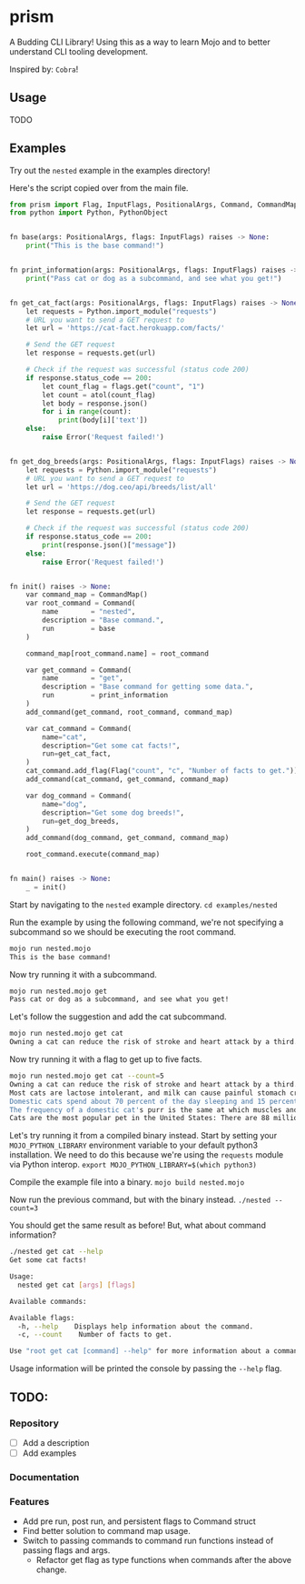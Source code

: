 # prism
A Budding CLI Library! Using this as a way to learn Mojo and to better understand CLI tooling development.

Inspired by: `Cobra`!

## Usage
TODO

## Examples
Try out the `nested` example in the examples directory!

Here's the script copied over from the main file.
```py
from prism import Flag, InputFlags, PositionalArgs, Command, CommandMap, add_command
from python import Python, PythonObject


fn base(args: PositionalArgs, flags: InputFlags) raises -> None:
    print("This is the base command!")


fn print_information(args: PositionalArgs, flags: InputFlags) raises -> None:
    print("Pass cat or dog as a subcommand, and see what you get!")


fn get_cat_fact(args: PositionalArgs, flags: InputFlags) raises -> None:
    let requests = Python.import_module("requests")
    # URL you want to send a GET request to
    let url = 'https://cat-fact.herokuapp.com/facts/'

    # Send the GET request
    let response = requests.get(url)

    # Check if the request was successful (status code 200)
    if response.status_code == 200:
        let count_flag = flags.get("count", "1")
        let count = atol(count_flag)
        let body = response.json()
        for i in range(count):
            print(body[i]['text'])
    else:
        raise Error('Request failed!')


fn get_dog_breeds(args: PositionalArgs, flags: InputFlags) raises -> None:
    let requests = Python.import_module("requests")
    # URL you want to send a GET request to
    let url = 'https://dog.ceo/api/breeds/list/all'

    # Send the GET request
    let response = requests.get(url)

    # Check if the request was successful (status code 200)
    if response.status_code == 200:
        print(response.json()["message"])
    else:
        raise Error('Request failed!')


fn init() raises -> None:
    var command_map = CommandMap()
    var root_command = Command(
        name        = "nested", 
        description = "Base command.", 
        run         = base
    )

    command_map[root_command.name] = root_command

    var get_command = Command(
        name        = "get", 
        description = "Base command for getting some data.", 
        run         = print_information
    )
    add_command(get_command, root_command, command_map)

    var cat_command = Command(
        name="cat",
        description="Get some cat facts!",
        run=get_cat_fact,
    )
    cat_command.add_flag(Flag("count", "c", "Number of facts to get."))
    add_command(cat_command, get_command, command_map)

    var dog_command = Command(
        name="dog",
        description="Get some dog breeds!",
        run=get_dog_breeds,
    )
    add_command(dog_command, get_command, command_map)

    root_command.execute(command_map)


fn main() raises -> None:
    _ = init()
```

Start by navigating to the `nested` example directory.
`cd examples/nested`

Run the example by using the following command, we're not specifying a subcommand so we should be executing the root command.
```bash
mojo run nested.mojo
This is the base command!
```

Now try running it with a subcommand.
```bash
mojo run nested.mojo get
Pass cat or dog as a subcommand, and see what you get!
```

Let's follow the suggestion and add the cat subcommand.
```bash
mojo run nested.mojo get cat
Owning a cat can reduce the risk of stroke and heart attack by a third.
```

Now try running it with a flag to get up to five facts.
```bash
mojo run nested.mojo get cat --count=5
Owning a cat can reduce the risk of stroke and heart attack by a third.
Most cats are lactose intolerant, and milk can cause painful stomach cramps and diarrhea. It's best to forego the milk and just give your cat the standard: clean, cool drinking water.
Domestic cats spend about 70 percent of the day sleeping and 15 percent of the day grooming.
The frequency of a domestic cat's purr is the same at which muscles and bones repair themselves.
Cats are the most popular pet in the United States: There are 88 million pet cats and 74 million dogs.
```

Let's try running it from a compiled binary instead. Start by setting your `MOJO_PYTHON_LIBRARY` environment variable to your default python3 installation. We need to do this because we're using the `requests` module via Python interop.
`export MOJO_PYTHON_LIBRARY=$(which python3)`

Compile the example file into a binary.
`mojo build nested.mojo`

Now run the previous command, but with the binary instead.
`./nested --count=3`

You should get the same result as before! But, what about command information?
```bash
./nested get cat --help
Get some cat facts!

Usage:
  nested get cat [args] [flags]

Available commands:

Available flags:
  -h, --help    Displays help information about the command.
  -c, --count    Number of facts to get.

Use "root get cat [command] --help" for more information about a command.
```

Usage information will be printed the console by passing the `--help` flag.

## TODO:
### Repository
- [ ] Add a description
- [ ] Add examples

### Documentation

### Features
- Add pre run, post run, and persistent flags to Command struct
- Find better solution to command map usage.
- Switch to passing commands to command run functions instead of passing flags and args.
  - Refactor get flag as type functions when commands after the above change.